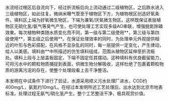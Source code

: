 水流经过根区后自流向下，经过折流板后向上流动通过二级植物区，之后跌水进入三级植物区，如此往复。微纳米曝气管至于植物区下方，为植物根区创造好氧条件。填料区上端为好氧微生物区，下端为兼氧/厌氧微生物区。这样既保证表层植物区无硫化氢/氨气等臭气产生，也可使处理工艺实现多级AO串联，增强脱氮除磷效果。每次植物种类随水质变化而不同，第一级与第二级使用**，第三级与第四级使用**，第五级之后使用**。在保证处理效率的同时，为处理单元外观提供相近的叶形与色彩搭配，在风格不显杂乱的同时，每一层提供一定变化，产生律动，给人以美感。填料由**中所描述的仿生填料组成，范围从植物区延伸至折流板处。填料上段与上层盖板固定，下端不固定任其摆动。这种填料有优良截留能力，可将污水中的颗粒物质捕捉到表面，供微生物分解吸收，这样杜绝了包裹着颗粒物质的游离污泥的存在，使整个处理段看上去干净整洁。

本发明在中试条件下进行了验证，水源采用顺义污水处理厂进水，COD约400mg/L，氨氮约10mg/L。在经过本发明所述工艺处理后，出水达到北京市地表标准。处理过程无氨气/硫化氢产生。整个工艺整洁干净，极具观赏价值。
